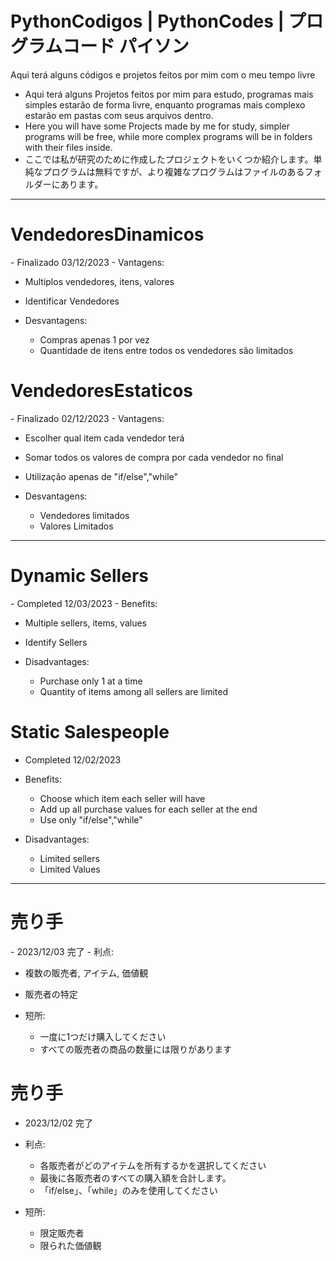 # PythonCodigos | PythonCodes | プログラムコード パイソン
Aqui terá alguns códigos e projetos feitos por mim com o meu tempo livre
 - Aqui terá alguns Projetos feitos por mim para estudo, programas mais simples estarão de forma livre, enquanto programas mais complexo estarão em pastas com seus arquivos dentro. 
 - Here you will have some Projects made by me for study, simpler programs will be free, while more complex programs will be in folders with their files inside.
 - ここでは私が研究のために作成したプロジェクトをいくつか紹介します。単純なプログラムは無料ですが、より複雑なプログラムはファイルのあるフォルダーにあります。
<hr>
<h1>VendedoresDinamicos</h1>
 - Finalizado 03/12/2023
 - Vantagens:

   - Multiplos vendedores, itens, valores
   - Identificar Vendedores

 - Desvantagens:

   - Compras apenas 1 por vez
   - Quantidade de itens entre todos os vendedores são limitados
 
<h1>VendedoresEstaticos</h1>
 - Finalizado 02/12/2023
 - Vantagens:

   - Escolher qual item cada vendedor terá
   - Somar todos os valores de compra por cada vendedor no final
   - Utilização apenas de "if/else","while" 

 - Desvantagens:
   - Vendedores limitados
   - Valores Limitados
<hr>
<h1>Dynamic Sellers</h1>
 - Completed 12/03/2023
 - Benefits:

   - Multiple sellers, items, values
   - Identify Sellers

 - Disadvantages:

   - Purchase only 1 at a time
   - Quantity of items among all sellers are limited
 
<h1>Static Salespeople</h1>

 - Completed 12/02/2023
 - Benefits:

   - Choose which item each seller will have
   - Add up all purchase values for each seller at the end
   - Use only "if/else","while"

 - Disadvantages:
   - Limited sellers
   - Limited Values
<hr>
<h1>売り手</h1>
 - 2023/12/03 完了
 - 利点:

   - 複数の販売者, アイテム, 価値観
   - 販売者の特定

 - 短所:

   - 一度に1つだけ購入してください
   - すべての販売者の商品の数量には限りがあります
 
<h1>売り手</h1>

 - 2023/12/02 完了
 - 利点:

   - 各販売者がどのアイテムを所有するかを選択してください
   - 最後に各販売者のすべての購入額を合計します。
   - 「if/else」、「while」のみを使用してください

 - 短所:
   - 限定販売者
   - 限られた価値観